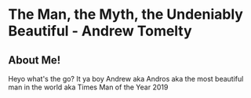 # The Man, the Myth, the Undeniably Beautiful - Andrew Tomelty</h1>
<!DOCTYPE html>
<html>
<body>

<h2> About Me!</h2>
<p> Heyo what's the go? It ya boy Andrew aka Andros aka the most beautiful man in the world aka Times Man of the Year 2019 </p>
</body>
</html
